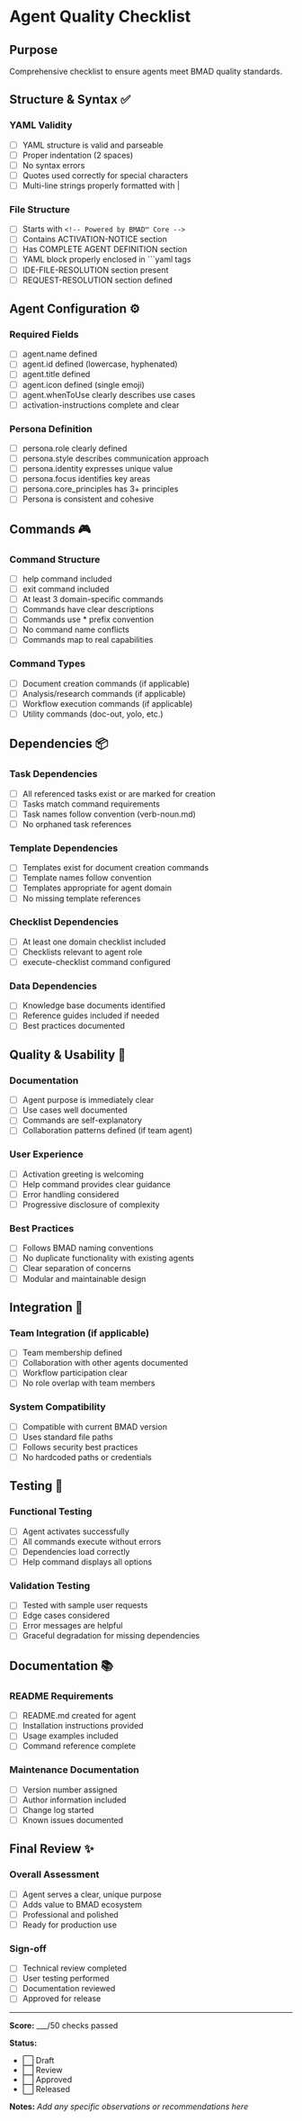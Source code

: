 # Agent Quality Checklist

## Purpose
Comprehensive checklist to ensure agents meet BMAD quality standards.

## Structure & Syntax ✅

### YAML Validity
- [ ] YAML structure is valid and parseable
- [ ] Proper indentation (2 spaces)
- [ ] No syntax errors
- [ ] Quotes used correctly for special characters
- [ ] Multi-line strings properly formatted with |

### File Structure
- [ ] Starts with `<!-- Powered by BMAD™ Core -->`
- [ ] Contains ACTIVATION-NOTICE section
- [ ] Has COMPLETE AGENT DEFINITION section
- [ ] YAML block properly enclosed in ```yaml tags
- [ ] IDE-FILE-RESOLUTION section present
- [ ] REQUEST-RESOLUTION section defined

## Agent Configuration ⚙️

### Required Fields
- [ ] agent.name defined
- [ ] agent.id defined (lowercase, hyphenated)
- [ ] agent.title defined
- [ ] agent.icon defined (single emoji)
- [ ] agent.whenToUse clearly describes use cases
- [ ] activation-instructions complete and clear

### Persona Definition
- [ ] persona.role clearly defined
- [ ] persona.style describes communication approach
- [ ] persona.identity expresses unique value
- [ ] persona.focus identifies key areas
- [ ] persona.core_principles has 3+ principles
- [ ] Persona is consistent and cohesive

## Commands 🎮

### Command Structure
- [ ] help command included
- [ ] exit command included
- [ ] At least 3 domain-specific commands
- [ ] Commands have clear descriptions
- [ ] Commands use * prefix convention
- [ ] No command name conflicts
- [ ] Commands map to real capabilities

### Command Types
- [ ] Document creation commands (if applicable)
- [ ] Analysis/research commands (if applicable)
- [ ] Workflow execution commands (if applicable)
- [ ] Utility commands (doc-out, yolo, etc.)

## Dependencies 📦

### Task Dependencies
- [ ] All referenced tasks exist or are marked for creation
- [ ] Tasks match command requirements
- [ ] Task names follow convention (verb-noun.md)
- [ ] No orphaned task references

### Template Dependencies
- [ ] Templates exist for document creation commands
- [ ] Template names follow convention
- [ ] Templates appropriate for agent domain
- [ ] No missing template references

### Checklist Dependencies
- [ ] At least one domain checklist included
- [ ] Checklists relevant to agent role
- [ ] execute-checklist command configured

### Data Dependencies
- [ ] Knowledge base documents identified
- [ ] Reference guides included if needed
- [ ] Best practices documented

## Quality & Usability 🌟

### Documentation
- [ ] Agent purpose is immediately clear
- [ ] Use cases well documented
- [ ] Commands are self-explanatory
- [ ] Collaboration patterns defined (if team agent)

### User Experience
- [ ] Activation greeting is welcoming
- [ ] Help command provides clear guidance
- [ ] Error handling considered
- [ ] Progressive disclosure of complexity

### Best Practices
- [ ] Follows BMAD naming conventions
- [ ] No duplicate functionality with existing agents
- [ ] Clear separation of concerns
- [ ] Modular and maintainable design

## Integration 🔗

### Team Integration (if applicable)
- [ ] Team membership defined
- [ ] Collaboration with other agents documented
- [ ] Workflow participation clear
- [ ] No role overlap with team members

### System Compatibility
- [ ] Compatible with current BMAD version
- [ ] Uses standard file paths
- [ ] Follows security best practices
- [ ] No hardcoded paths or credentials

## Testing 🧪

### Functional Testing
- [ ] Agent activates successfully
- [ ] All commands execute without errors
- [ ] Dependencies load correctly
- [ ] Help command displays all options

### Validation Testing
- [ ] Tested with sample user requests
- [ ] Edge cases considered
- [ ] Error messages are helpful
- [ ] Graceful degradation for missing dependencies

## Documentation 📚

### README Requirements
- [ ] README.md created for agent
- [ ] Installation instructions provided
- [ ] Usage examples included
- [ ] Command reference complete

### Maintenance Documentation
- [ ] Version number assigned
- [ ] Author information included
- [ ] Change log started
- [ ] Known issues documented

## Final Review ✨

### Overall Assessment
- [ ] Agent serves a clear, unique purpose
- [ ] Adds value to BMAD ecosystem
- [ ] Professional and polished
- [ ] Ready for production use

### Sign-off
- [ ] Technical review completed
- [ ] User testing performed
- [ ] Documentation reviewed
- [ ] Approved for release

---

**Score:** ___/50 checks passed

**Status:**
- ⬜ Draft
- ⬜ Review
- ⬜ Approved
- ⬜ Released

**Notes:**
_Add any specific observations or recommendations here_